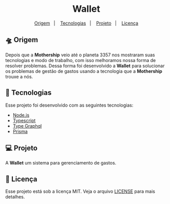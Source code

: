 <h1 align="center">Wallet</h1>

<p align="center">
  <a href="#-origem">Origem</a>&nbsp;&nbsp;&nbsp;|&nbsp;&nbsp;&nbsp;
  <a href="#-tecnologias">Tecnologias</a>&nbsp;&nbsp;&nbsp;|&nbsp;&nbsp;&nbsp;
  <a href="#-projeto">Projeto</a>&nbsp;&nbsp;&nbsp;|&nbsp;&nbsp;&nbsp;
  <a href="#-licença">Licença</a>
</p>

## 🛸 Origem

Depois que a **Mothership** veio até o planeta 3357 nos mostraram suas tecnologias e modo de trabalho, com isso melhoramos nossa forma de resolver problemas. Dessa forma foi desenvolvido a **Wallet** para solucionar os problemas de gestão de gastos usando a tecnologia que a **Mothership** trouxe a nós.

## 🚀 Tecnologias

Esse projeto foi desenvolvido com as seguintes tecnologias:

- [Node.js](https://nodejs.org/en/)
- [Typescript](https://www.typescriptlang.org/)
- [Type Graphql](https://typegraphql.com/)
- [Prisma](https://prisma.io/)

## 💻 Projeto

A **Wallet** um sistema para gerenciamento de gastos.

## 📝 Licença

Esse projeto está sob a licença MIT. Veja o arquivo [LICENSE](LICENSE.md) para mais detalhes.
